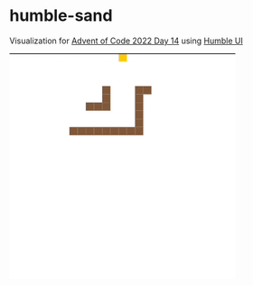 # humble-sand

Visualization for [Advent of Code 2022 Day 14](https://adventofcode.com/2022/day/14) using [Humble UI](https://github.com/HumbleUI/HumbleUI)

![small example gif](small_example.gif)
